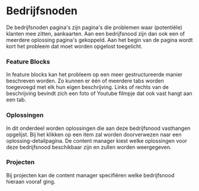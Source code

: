 # Bedrijfsnoden

De bedrijfsnoden pagina's zijn pagina's die problemen waar \(potentiële\) klanten mee zitten, aankaarten. Aan een bedrijfsnood zijn dan ook een of meerdere oplossing pagina's gekoppeld. Aan het begin van de pagina wordt kort het probleem dat moet worden opgelost toegelicht.

### Feature Blocks

In feature blocks kan het probleem op een meer gestructureerde manier beschreven worden. Zo kunnen er één of meerdere tabs worden toegevoegd met elk hun eigen beschrijving. Links of rechts van de beschrijving bevindt zich een foto of Youtube filmpje dat ook vast hangt aan een tab.

### Oplossingen

In dit onderdeel worden oplossingen die aan deze bedrijfsnood vasthangen opgelijst. Bij het klikken op een item zal worden doorverwezen naar een oplossing-detailpagina. De content manager kiest welke oplossingen voor deze bedrijfsnood beschikbaar zijn en zullen worden weergegeven.

### Projecten

Bij projecten kan de content manager specifiëren welke bedrijfsnood hieraan vooraf ging.

